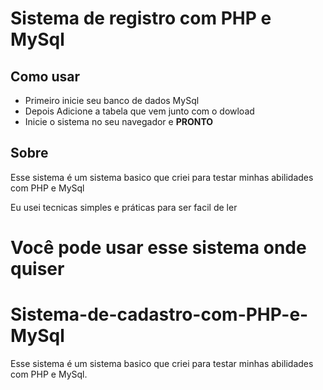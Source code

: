 # Sistema de registro com PHP e MySql

## Como usar

* Primeiro inicie seu banco de dados MySql
* Depois Adicione a tabela que vem junto com o dowload
* Inicie o sistema no seu navegador e __PRONTO__

## Sobre

Esse sistema é um sistema basico que criei para testar minhas abilidades com PHP e MySql

Eu usei tecnicas simples e práticas para ser facil de ler

Você pode usar esse sistema onde quiser
=======
# Sistema-de-cadastro-com-PHP-e-MySql
Esse sistema é um sistema basico que criei para testar minhas abilidades com PHP e MySql.

